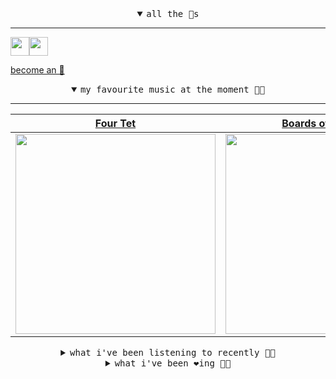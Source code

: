 <details open>

<summary align="center"><samp>all the 🥚s</samp></summary>
<hr />

<a href="https://github.com/pvinis"><img src="https://avatars0.githubusercontent.com/u/100233?s=90&v=4" width="30" height="30" /><a href="https://github.com/maxPugh"><img src="https://avatars2.githubusercontent.com/u/46350013?s=90&u=52a601eaa2d272b35477d096fe782ebf0a8a1f68&v=4" width="30" height="30" />

<samp><a href="https://github.com/bitttttten/bitttttten/stargazers">become an 🥚</a></samp>

</details>

<details open>

<summary align="center"><samp>my favourite music at the moment 🎵🎶</samp></summary>
<hr />

<!-- toc -->

| [Four Tet](https://open.spotify.com/artist/7Eu1txygG6nJttLHbZdQOh)                                                                                               | [Boards of Canada](https://open.spotify.com/artist/2VAvhf61GgLYmC6C8anyX1)                                                                                       | [Oneohtrix Point Never](https://open.spotify.com/artist/2wPDbhaGXCqROrVmwDdCrK)                                                                                  | [Phoebe Bridgers](https://open.spotify.com/artist/1r1uxoy19fzMxunt3ONAkG)                                                                                        |
| ---------------------------------------------------------------------------------------------------------------------------------------------------------------- | ---------------------------------------------------------------------------------------------------------------------------------------------------------------- | ---------------------------------------------------------------------------------------------------------------------------------------------------------------- | ---------------------------------------------------------------------------------------------------------------------------------------------------------------- |
| [<img src="https://i.scdn.co/image/f96458025a0640bf1d3c8f764a42ec21d4db1eae" width="320" height="auto">](https://open.spotify.com/artist/7Eu1txygG6nJttLHbZdQOh) | [<img src="https://i.scdn.co/image/c0b33a8d211600d70dcda3077d6a582da34321b0" width="320" height="auto">](https://open.spotify.com/artist/2VAvhf61GgLYmC6C8anyX1) | [<img src="https://i.scdn.co/image/0513eb98de7ee505153e9175f79e3fb59457c9aa" width="320" height="auto">](https://open.spotify.com/artist/2wPDbhaGXCqROrVmwDdCrK) | [<img src="https://i.scdn.co/image/1c90d650ee787a51e18e475584b595c9234eac48" width="320" height="auto">](https://open.spotify.com/artist/1r1uxoy19fzMxunt3ONAkG) |

<!-- tocstop -->

</details>

<details>

<summary align="center"><samp>what i've been listening to recently 🎵🎶</samp></summary>
<hr />

<!-- toc -->

| [French Press<br />Rolling Blackouts Coastal Fev…](https://open.spotify.com/track/77RHNGjtLP4UlIb7FW1uOu)                                                       | [Jim Cain<br />Bill Callahan](https://open.spotify.com/track/3KZRkM7Uv0F2oCTUHAvv0a)                                                                            | [Cut Me<br />Moses Sumney](https://open.spotify.com/track/6YheRoPUnQc0mXiWBUiQz5)                                                                               | [Chinese Satellite<br />Phoebe Bridgers](https://open.spotify.com/track/60zlkOrTCHjpRTd1g6PI5y)                                                                 |
| --------------------------------------------------------------------------------------------------------------------------------------------------------------- | --------------------------------------------------------------------------------------------------------------------------------------------------------------- | --------------------------------------------------------------------------------------------------------------------------------------------------------------- | --------------------------------------------------------------------------------------------------------------------------------------------------------------- |
| [<img src="https://i.scdn.co/image/95eb91aca2e47585206a69c7bc9278dd0b655ac2" width="320" height="auto">](https://open.spotify.com/track/77RHNGjtLP4UlIb7FW1uOu) | [<img src="https://i.scdn.co/image/ab6772690000dd2243b3b7368c70357a8eeebf67" width="320" height="auto">](https://open.spotify.com/track/3KZRkM7Uv0F2oCTUHAvv0a) | [<img src="https://i.scdn.co/image/51b0915b9a275d75dcf4aec96a51f60f2bfbdb2b" width="320" height="auto">](https://open.spotify.com/track/6YheRoPUnQc0mXiWBUiQz5) | [<img src="https://i.scdn.co/image/1c90d650ee787a51e18e475584b595c9234eac48" width="320" height="auto">](https://open.spotify.com/track/60zlkOrTCHjpRTd1g6PI5y) |

<!-- tocstop -->

</details>

<details>

<summary align="center"><samp>what i've been ❤️ing 🎵🎶</samp></summary>
<hr />

<!-- toc -->

| [Indiana<br />Adrianne Lenker, Buck Meek](https://open.spotify.com/album/5uR6biOmnCbZa7MewE1X5B)                                                                | [Nu_chanic<br />Kara-Lis Coverdale](https://open.spotify.com/album/7Fe43zwjkO6cMNrP8HdDoN)                                                                      | [You Look Certain (I’m Not So …<br />Mount Kimbie](https://open.spotify.com/album/3tPGDPk4zOrdlBsuS01jci)                                                       | [Blue Nudes (I-IV)<br />Jefre Cantu-Ledesma](https://open.spotify.com/album/0dm4BqszjtIGfk749aqWF3)                                                             |
| --------------------------------------------------------------------------------------------------------------------------------------------------------------- | --------------------------------------------------------------------------------------------------------------------------------------------------------------- | --------------------------------------------------------------------------------------------------------------------------------------------------------------- | --------------------------------------------------------------------------------------------------------------------------------------------------------------- |
| [<img src="https://i.scdn.co/image/ab67616d0000b2730e01598473bf30aea8a4a0cf" width="320" height="auto">](https://open.spotify.com/album/5uR6biOmnCbZa7MewE1X5B) | [<img src="https://i.scdn.co/image/ab67616d0000b273297d3183b9f050966fa5a936" width="320" height="auto">](https://open.spotify.com/album/7Fe43zwjkO6cMNrP8HdDoN) | [<img src="https://i.scdn.co/image/ab67616d0000b273f5b614a77c3a28aa134ea432" width="320" height="auto">](https://open.spotify.com/album/3tPGDPk4zOrdlBsuS01jci) | [<img src="https://i.scdn.co/image/ab67616d0000b2738e79281ac0283d3aa591e214" width="320" height="auto">](https://open.spotify.com/album/0dm4BqszjtIGfk749aqWF3) |

<!-- tocstop -->

</details>
